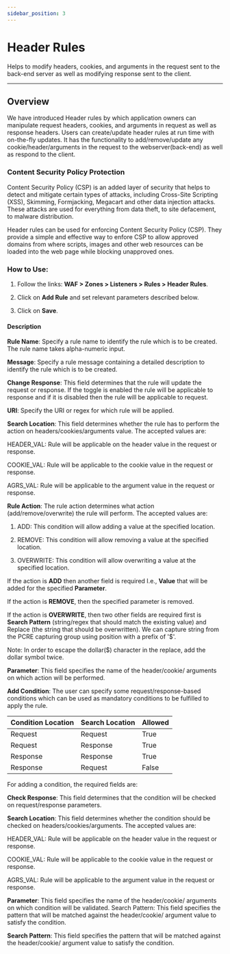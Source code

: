```yaml
---
sidebar_position: 3
---
```

# Header Rules

Helps to modify headers, cookies, and arguments in the request sent to the back-end server as well as modifying response sent to the client.

---

## Overview

We have introduced Header rules by which application owners can manipulate request headers, cookies, and arguments in request as well as response headers. Users can create/update header rules at run time with on-the-fly updates. It has the functionality to add/remove/update any cookie/header/arguments in the request to the webserver(back-end) as well as respond to the client.

### Content Security Policy Protection

Content Security Policy (CSP) is an added layer of security that helps to detect and mitigate certain types of attacks, including Cross-Site Scripting (XSS), Skimming, Formjacking, Megacart and other data injection attacks. These attacks are used for everything from data theft, to site defacement, to malware distribution.

Header rules can be used for enforcing Content Security Policy (CSP). They provide a simple and effective way to enfore CSP to allow approved domains from where scripts, images and other web resources can be loaded into the web page while blocking unapproved ones.

### How to Use:

1. Follow the links: **WAF > Zones > Listeners > Rules > Header Rules**.

2. Click on **Add Rule** and set relevant parameters described below.

3. Click on **Save**.

#### Description

**Rule Name**: Specify a rule name to identify the rule which is to be created. The rule name takes alpha-numeric input.

**Message**: Specify a rule message containing a detailed description to identify the rule which is to be created.

**Change Response**: This field determines that the rule will update the request or response. If the toggle is enabled the rule will be applicable to response and if it is disabled then the rule will be applicable to request. 

**URI**: Specify the URI or regex for which rule will be applied. 

**Search Location**: This field determines whether the rule has to perform the action on headers/cookies/arguments value. The accepted values are:

HEADER_VAL: Rule will be applicable on the header value in the request or response.

COOKIE_VAL: Rule will be applicable to the cookie value in the request or response.

AGRS_VAL: Rule will be applicable to the argument value in the request or response.

**Rule Action**: The rule action determines what action (add/remove/overwrite) the rule will perform. The accepted values are:

1) ADD: This condition will allow adding a value at the specified location.

2) REMOVE: This condition will allow removing a value at the specified location.

3) OVERWRITE: This condition will allow overwriting a value at the specified location.

If the action is **ADD** then another field is required I.e., **Value** that will be added for the specified **Parameter**.

If the action is **REMOVE**, then the specified parameter is removed.

If the action is **OVERWRITE**, then two other fields are required first is **Search Pattern** (string/regex that should match the existing value) and Replace (the string that should be overwritten). We can capture string from the PCRE capturing group using position with a prefix of '$'. 

Note: In order to escape the dollar($) character in the replace, add the dollar symbol twice.

**Parameter**: This field specifies the name of the header/cookie/ arguments on which action will be performed.

**Add Condition**: The user can specify some request/response-based conditions which can be used as mandatory conditions to be fulfilled to apply the rule.

| Condition Location | Search Location | Allowed |
|--------------------|-----------------|---------|
| Request            | Request         | True    |
| Request            | Response        | True    |
| Response           | Response        | True    |
| Response           | Request         | False   |

For adding a condition, the required fields are:

**Check Response**: This field determines that the condition will be checked on request/response parameters.

**Search Location**: This field determines whether the condition should be checked on headers/cookies/arguments. The accepted values are:

HEADER_VAL: Rule will be applicable on the header value in the request or response.

COOKIE_VAL: Rule will be applicable to the cookie value in the request or response.

AGRS_VAL: Rule will be applicable to the argument value in the request or response. 

**Parameter**: This field specifies the name of the header/cookie/ arguments on which condition will be validated. Search Pattern: This field specifies the pattern that will be matched against the header/cookie/ argument value to satisfy the condition.

**Search Pattern**: This field specifies the pattern that will be matched against the header/cookie/ argument value to satisfy the condition.